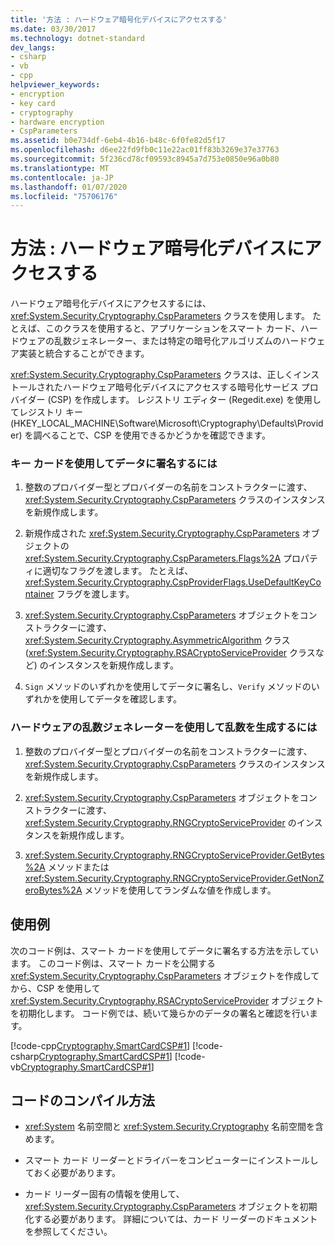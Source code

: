 ```yaml
---
title: '方法 : ハードウェア暗号化デバイスにアクセスする'
ms.date: 03/30/2017
ms.technology: dotnet-standard
dev_langs:
- csharp
- vb
- cpp
helpviewer_keywords:
- encryption
- key card
- cryptography
- hardware encryption
- CspParameters
ms.assetid: b0e734df-6eb4-4b16-b48c-6f0fe82d5f17
ms.openlocfilehash: d6ee22fd9fb0c11e22ac01ff83b3269e37e37763
ms.sourcegitcommit: 5f236cd78cf09593c8945a7d753e0850e96a0b80
ms.translationtype: MT
ms.contentlocale: ja-JP
ms.lasthandoff: 01/07/2020
ms.locfileid: "75706176"
---
```

# <a name="how-to-access-hardware-encryption-devices"></a>方法 : ハードウェア暗号化デバイスにアクセスする
ハードウェア暗号化デバイスにアクセスするには、<xref:System.Security.Cryptography.CspParameters> クラスを使用します。 たとえば、このクラスを使用すると、アプリケーションをスマート カード、ハードウェアの乱数ジェネレーター、または特定の暗号化アルゴリズムのハードウェア実装と統合することができます。  
  
 <xref:System.Security.Cryptography.CspParameters> クラスは、正しくインストールされたハードウェア暗号化デバイスにアクセスする暗号化サービス プロバイダー (CSP) を作成します。  レジストリ エディター (Regedit.exe)  を使用してレジストリ キー (HKEY_LOCAL_MACHINE\Software\Microsoft\Cryptography\Defaults\Provider) を調べることで、CSP を使用できるかどうかを確認できます。  
  
### <a name="to-sign-data-using-a-key-card"></a>キー カードを使用してデータに署名するには  
  
1. 整数のプロバイダー型とプロバイダーの名前をコンストラクターに渡す、<xref:System.Security.Cryptography.CspParameters> クラスのインスタンスを新規作成します。  
  
2. 新規作成された <xref:System.Security.Cryptography.CspParameters> オブジェクトの <xref:System.Security.Cryptography.CspParameters.Flags%2A> プロパティに適切なフラグを渡します。  たとえば、<xref:System.Security.Cryptography.CspProviderFlags.UseDefaultKeyContainer> フラグを渡します。  
  
3. <xref:System.Security.Cryptography.CspParameters> オブジェクトをコンストラクターに渡す、<xref:System.Security.Cryptography.AsymmetricAlgorithm> クラス (<xref:System.Security.Cryptography.RSACryptoServiceProvider> クラスなど) のインスタンスを新規作成します。  
  
4. `Sign` メソッドのいずれかを使用してデータに署名し、`Verify` メソッドのいずれかを使用してデータを確認します。  
  
### <a name="to-generate-a-random-number-using-a-hardware-random-number-generator"></a>ハードウェアの乱数ジェネレーターを使用して乱数を生成するには  
  
1. 整数のプロバイダー型とプロバイダーの名前をコンストラクターに渡す、<xref:System.Security.Cryptography.CspParameters> クラスのインスタンスを新規作成します。  
  
2. <xref:System.Security.Cryptography.CspParameters> オブジェクトをコンストラクターに渡す、<xref:System.Security.Cryptography.RNGCryptoServiceProvider> のインスタンスを新規作成します。  
  
3. <xref:System.Security.Cryptography.RNGCryptoServiceProvider.GetBytes%2A> メソッドまたは <xref:System.Security.Cryptography.RNGCryptoServiceProvider.GetNonZeroBytes%2A> メソッドを使用してランダムな値を作成します。  
  
## <a name="example"></a>使用例  
 次のコード例は、スマート カードを使用してデータに署名する方法を示しています。  このコード例は、スマート カードを公開する <xref:System.Security.Cryptography.CspParameters> オブジェクトを作成してから、CSP を使用して <xref:System.Security.Cryptography.RSACryptoServiceProvider> オブジェクトを初期化します。  コード例では、続いて幾らかのデータの署名と確認を行います。  
  
 [!code-cpp[Cryptography.SmartCardCSP#1](../../../samples/snippets/cpp/VS_Snippets_CLR/Cryptography.SmartCardCSP/CPP/Cryptography.SmartCardCSP.cpp#1)]
 [!code-csharp[Cryptography.SmartCardCSP#1](../../../samples/snippets/csharp/VS_Snippets_CLR/Cryptography.SmartCardCSP/CS/example.cs#1)]
 [!code-vb[Cryptography.SmartCardCSP#1](../../../samples/snippets/visualbasic/VS_Snippets_CLR/Cryptography.SmartCardCSP/VB/example.vb#1)]  
  
## <a name="compiling-the-code"></a>コードのコンパイル方法  
  
- <xref:System> 名前空間と <xref:System.Security.Cryptography> 名前空間を含めます。  
  
- スマート カード リーダーとドライバーをコンピューターにインストールしておく必要があります。  
  
- カード リーダー固有の情報を使用して、<xref:System.Security.Cryptography.CspParameters> オブジェクトを初期化する必要があります。  詳細については、カード リーダーのドキュメントを参照してください。
